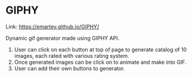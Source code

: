 # GIPHY

Link: https://emartey.github.io/GIPHY/

Dynamic gif generator made using GIPHY API.
  
  1. User can click on each button at top of page to generate catalog of 10 images, each rated with various rating system.
  2. Once generated images can be click on to animate and make into GIF.
  3. User can add their own buttons to generator.